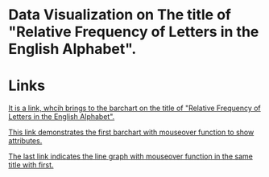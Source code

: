 # Data Visualization on The title of "Relative Frequency of Letters in the English Alphabet".
# Links
[ It is a link, whcih brings to the barchart on the title of "Relative Frequency of Letters in the English Alphabet".](https://akhmad98.github.io/dataVisualization/task1/index.html)

[ This link demonstrates the first barchart with mouseover function to show attributes. ](https://akhmad98.github.io/dataVisualization/task2/index.html)

[ The last link indicates the line graph with mouseover function in the same title with first. ](https://akhmad98.github.io/dataVisualization/task3/index.html)
